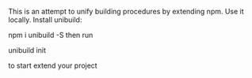 This is an attempt to unify building procedures by extending npm.
Use it locally.
Install unibuild:

npm i unibuild -S
then run

unibuild init 

to start extend your project